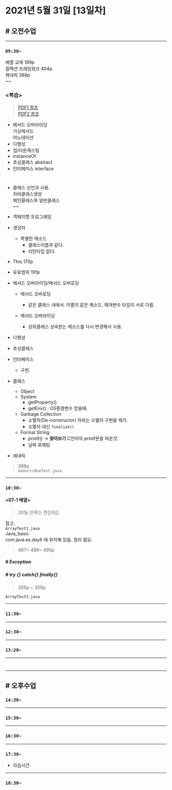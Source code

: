 # 2021년 5월 31일 [13일차]

## # 오전수업
---
### `09:30~`  
배열 교제 199p  
컬렉션 프레임워크 404p  
  제네릭 388p  
~~

### <복습>  
> [PDF1 참조](https://github.com/qkboo/lecture_fullstack2021/blob/master/01-Java/files/Java-day12.pdf)  
> [PDF2 참조](https://github.com/qkboo/lecture_fullstack2021/blob/master/01-Java/files/Java-day13(0531).pdf)

- 메서드 오버라이딩  
  가상메서드  
  어노테이션
- 다형성
- 업/다운캐스팅
- instanceOf  
- 추상클래스 abstract  
- 인터페이스 interface  

#

- 클래스 선언과 사용.  
  자바클래스생성  
  메인클래스와 일반클래스  
  ~~

- 객체지향 프로그래밍

- 생성자
  - 특별한 메소드  
    - 클래스이름과 같다.  
    - 리턴타입 없다.  

- This 170p  
- 유효범위 191p  

- 메서드 오버라이딩/메서드 오버로딩
  - 메서드 오버로딩
    - 같은 클래스 내에서. 이름이 같은 메소드, 매개변수 타입이 서로 다름.  

  - 메서드 오버라이딩
    - 상위클래스 상속받는 메소드를 다시 변경해서 사용.

- 다형성  
- 추상클래스
- 인터페이스  
  - 구현.

- 클래스  
  - Object   
  - System  
    - getProperty()  
    - getEnv() : OS환경변수 얻을때.
  - Garbage Collection  
    - 소멸자(De-constructor) 자바는 소멸자 구현을 제거.
    - 소멸자 대신 `finalize()`
  - Format String   
    - printf() -> **찾아보기** C언어의 printf문을 따온것.
    - 날짜 포매팅  

- 제네릭  

> 388p   
`GenericBoxTest.java`

----
### `10:30~`

#### <07-1 배열>  

> 201p 인덱스 연산자[]  

참고.   
`ArrayTest1.java`  
Java_basic  
com.java.ex.day6 에 위치해 있음. 정리 필요.  


> 487~ 489~ 495p  

##### # Exception  
##### # try {} catch{} finally{}


> 205p ~ 208p

`ArrayTest3.java`  








----
### `11:30~`





----
### `12:30~`






----
### `13:20~`




---
#
---

## # 오후수업

### `14:30~`







----
### `15:30~`








----
### `16:30~`










----
### `17:30~`
- 자습시간.  
----
### `18:30~`
